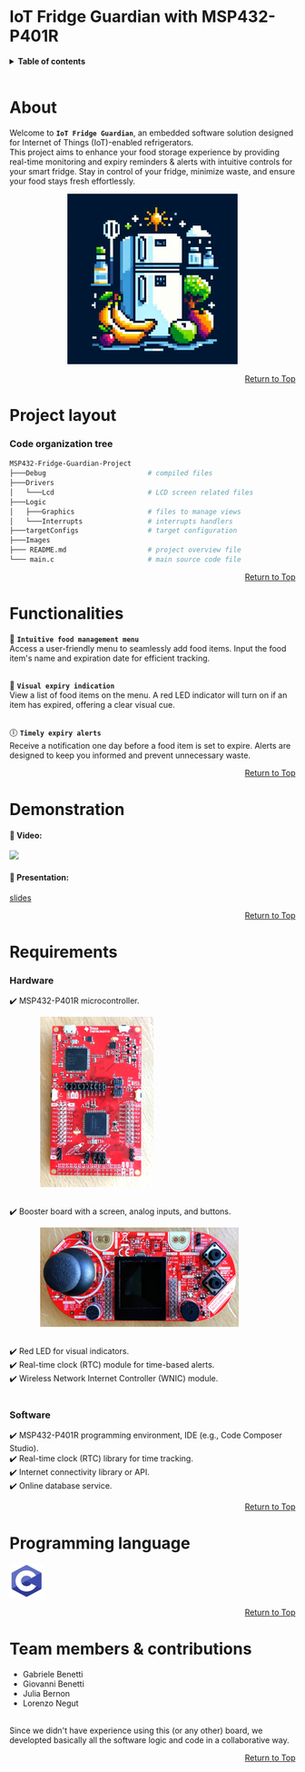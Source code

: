 # IoT Fridge Guardian with MSP432-P401R

<details>
<summary><b>Table of contents</b></summary>

1. [About](#about)
2. [Project layout](#project-layout)
3. [Functionalities](#functionalities-description)
4. [Demonstration](#demonstration)
5. [Requirements](#requirements)
6. [Programming language](#programming-language)
7. [Team members & contributions](#team-members--contributions)

</details>
<br>



# About

Welcome to **`IoT Fridge Guardian`**, an embedded software solution designed for Internet of Things (IoT)-enabled refrigerators.  
This project aims to enhance your food storage experience by providing real-time monitoring and expiry reminders & alerts with intuitive controls for your smart fridge.
Stay in control of your fridge, minimize waste, and ensure your food stays fresh effortlessly.

<div align="center">
  <a> <img src="/Images/fridgeLogo.jpg" width="300" height="300"> </a>
</div>

<div align="right">
    
[Return to Top](#iot-fridge-guardian-with-msp432-p401r)

</div>


# Project layout

### Code organization tree

```bash
MSP432-Fridge-Guardian-Project
├───Debug                         # compiled files
├───Drivers
│   └───Lcd                       # LCD screen related files
├───Logic
│   ├───Graphics                  # files to manage views
│   └───Interrupts                # interrupts handlers
├───targetConfigs                 # target configuration
├───Images
├─── README.md                    # project overview file
└─── main.c                       # main source code file
```

<div align="right">

[Return to Top](#iot-fridge-guardian-with-msp432-p401r)

</div>



# Functionalities

:meat_on_bone: **`Intuitive food management menu`**  
Access a user-friendly menu to seamlessly add food items. Input the food item's name and expiration date for efficient tracking.
<br><br>

:red_circle: **`Visual expiry indication`**  
View a list of food items on the menu. A red LED indicator will turn on if an item has expired, offering a clear visual cue.
<br><br>

:clock6: **`Timely expiry alerts`**  
Receive a notification one day before a food item is set to expire. Alerts are designed to keep you informed and prevent unnecessary waste.

<div align="right">
    
[Return to Top](#iot-fridge-guardian-with-msp432-p401r)

</div>



# Demonstration

#### :movie_camera: Video:  
[![ ](http://img.youtube.com/vi/YOUTUBE_VIDEO_ID_HERE/0.jpg)](http://www.youtube.com/watch?v=YOUTUBE_VIDEO_ID_HERE "Video Title")
<br>

#### :paperclip: Presentation:  
[slides](...link)

<div align="right">
    
[Return to Top](#iot-fridge-guardian-with-msp432-p401r)

</div>



# Requirements

### **Hardware**

  :heavy_check_mark: MSP432-P401R microcontroller.  
  <pre style="margin-left: 20px;">
    <img src="/Images/MSP432.jpg" width="200" height="300">
  </pre>
  :heavy_check_mark: Booster board with a screen, analog inputs, and buttons.  
  <pre style="margin-left: 20px;">
    <img src="/Images/BoosterPack.jpeg" width="350" height="175">
  </pre>
  :heavy_check_mark: Red LED for visual indicators.  
  :heavy_check_mark: Real-time clock (RTC) module for time-based alerts.  
  :heavy_check_mark: Wireless Network Internet Controller (WNIC) module.  
<br>

### **Software**

  :heavy_check_mark: MSP432-P401R programming environment, IDE (e.g., Code Composer Studio).  
  :heavy_check_mark: Real-time clock (RTC) library for time tracking.  
  :heavy_check_mark: Internet connectivity library or API.  
  :heavy_check_mark: Online database service.  

<div align="right">
    
[Return to Top](#iot-fridge-guardian-with-msp432-p401r)

</div>



# Programming language

<a><img src="/Images/C-logo.jpg" width="60" height="60"></a>

<div align="right">
    
[Return to Top](#iot-fridge-guardian-with-msp432-p401r)

</div>



# Team members & contributions

- Gabriele Benetti  
- Giovanni Benetti  
- Julia Bernon  
- Lorenzo Negut  

<br>
Since we didn't have experience using this (or any other) board, we developted basically all the software logic and code in a collaborative way.

<div align="right">

[Return to Top](#iot-fridge-guardian-with-msp432-p401r)

</div>
